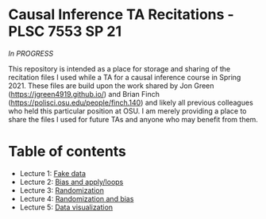 # Causal Inference TA Recitations - PLSC 7553 SP 21
*In PROGRESS*

This repository is intended as a place for storage and sharing of the recitation files I used while a TA for a causal inference course in Spring 2021. These files are build upon the work shared by Jon Green (https://jgreen4919.github.io/) and Brian Finch (https://polisci.osu.edu/people/finch.140) and likely all previous colleagues who held this particular position at OSU. I am merely providing a place to share the files I used for future TAs and anyone who may benefit from them. 

# Table of contents
- Lecture 1: [Fake data](https://github.com/swagner1470/Causal-inference-TA-materials/blob/main/Recitation%20materials/Recitation%201%20-%20Fake%20data.md)
- Lecture 2: [Bias and apply/loops](https://github.com/swagner1470/Causal-inference-TA-materials/blob/main/Recitation%20materials/Recitation%202-%20Bias%20apply%20loops.md)
- Lecture 3: [Randomization](https://github.com/swagner1470/Causal-inference-TA-materials/blob/main/Recitation%20materials/Recitation%203%20-%20Randomization.md)
- Lecture 4: [Randomization and bias](https://github.com/swagner1470/Causal-inference-TA-materials/blob/main/Recitation%20materials/Recitation%204%20-%20Randomization%20and%20bias.md)
- Lecture 5: [Data visualization](https://github.com/swagner1470/Causal-inference-TA-materials/blob/main/Recitation%20materials/Recitation%205%20-%20Data%20visualization.md)
